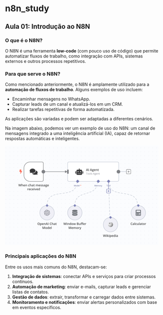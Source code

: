 # n8n_study

## Aula 01: Introdução ao N8N

### O que é o N8N?

O N8N é uma ferramenta **low-code** (com pouco uso de código) que permite automatizar fluxos de trabalho, como integração com APIs, sistemas externos e outros processos repetitivos.

### Para que serve o N8N?

Como mencionado anteriormente, o N8N é amplamente utilizado para a **automação de fluxos de trabalho**. Alguns exemplos de uso incluem:

- Encaminhar mensagens no WhatsApp.
- Capturar leads de um canal e atualizá-los em um CRM.
- Realizar tarefas repetitivas de forma automatizada.

As aplicações são variadas e podem ser adaptadas a diferentes cenários. 

Na imagem abaixo, podemos ver um exemplo de uso do N8N: um canal de mensagens integrado a uma inteligência artificial (IA), capaz de retornar respostas automáticas e inteligentes.

![Exemplo de aplicação do N8N](/img/3cc09c.png)

### Principais aplicações do N8N

Entre os usos mais comuns do N8N, destacam-se:

1. **Integração de sistemas**: conectar APIs e serviços para criar processos contínuos.
2. **Automação de marketing**: enviar e-mails, capturar leads e gerenciar listas de contatos.
3. **Gestão de dados**: extrair, transformar e carregar dados entre sistemas.
4. **Monitoramento e notificações**: enviar alertas personalizados com base em eventos específicos.

